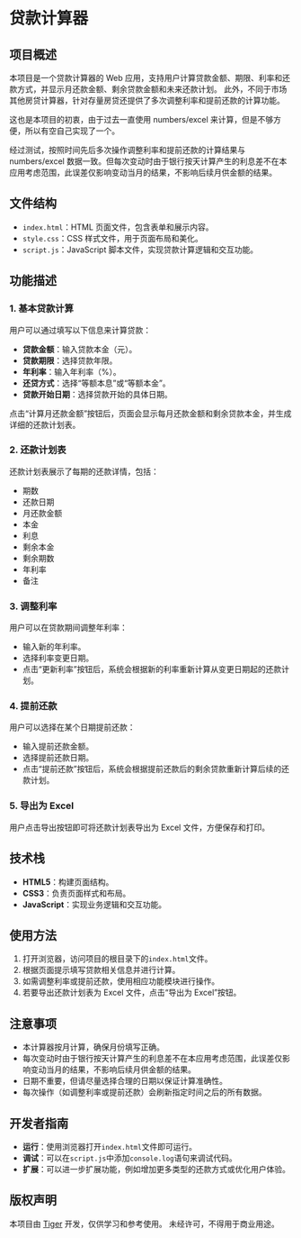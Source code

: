 # 贷款计算器

## 项目概述

本项目是一个贷款计算器的 Web 应用，支持用户计算贷款金额、期限、利率和还款方式，并显示月还款金额、剩余贷款金额和未来还款计划。
此外，不同于市场其他房贷计算器，针对存量房贷还提供了多次调整利率和提前还款的计算功能。

这也是本项目的初衷，由于过去一直使用 numbers/excel 来计算，但是不够方便，所以有空自己实现了一个。

经过测试，按照时间先后多次操作调整利率和提前还款的计算结果与 numbers/excel 数据一致。但每次变动时由于银行按天计算产生的利息差不在本应用考虑范围，此误差仅影响变动当月的结果，不影响后续月供金额的结果。

## 文件结构

- `index.html`：HTML 页面文件，包含表单和展示内容。
- `style.css`：CSS 样式文件，用于页面布局和美化。
- `script.js`：JavaScript 脚本文件，实现贷款计算逻辑和交互功能。

## 功能描述

### 1. 基本贷款计算

用户可以通过填写以下信息来计算贷款：

- **贷款金额**：输入贷款本金（元）。
- **贷款期限**：选择贷款年限。
- **年利率**：输入年利率（%）。
- **还贷方式**：选择“等额本息”或“等额本金”。
- **贷款开始日期**：选择贷款开始的具体日期。

点击“计算月还款金额”按钮后，页面会显示每月还款金额和剩余贷款本金，并生成详细的还款计划表。

### 2. 还款计划表

还款计划表展示了每期的还款详情，包括：

- 期数
- 还款日期
- 月还款金额
- 本金
- 利息
- 剩余本金
- 剩余期数
- 年利率
- 备注

### 3. 调整利率

用户可以在贷款期间调整年利率：

- 输入新的年利率。
- 选择利率变更日期。
- 点击“更新利率”按钮后，系统会根据新的利率重新计算从变更日期起的还款计划。

### 4. 提前还款

用户可以选择在某个日期提前还款：

- 输入提前还款金额。
- 选择提前还款日期。
- 点击“提前还款”按钮后，系统会根据提前还款后的剩余贷款重新计算后续的还款计划。

### 5. 导出为 Excel

用户点击导出按钮即可将还款计划表导出为 Excel 文件，方便保存和打印。

## 技术栈

- **HTML5**：构建页面结构。
- **CSS3**：负责页面样式和布局。
- **JavaScript**：实现业务逻辑和交互功能。

## 使用方法

1. 打开浏览器，访问项目的根目录下的`index.html`文件。
2. 根据页面提示填写贷款相关信息并进行计算。
3. 如需调整利率或提前还款，使用相应功能模块进行操作。
4. 若要导出还款计划表为 Excel 文件，点击“导出为 Excel”按钮。

## 注意事项

- 本计算器按月计算，确保月份填写正确。
- 每次变动时由于银行按天计算产生的利息差不在本应用考虑范围，此误差仅影响变动当月的结果，不影响后续月供金额的结果。
- 日期不重要，但请尽量选择合理的日期以保证计算准确性。
- 每次操作（如调整利率或提前还款）会刷新指定时间之后的所有数据。

## 开发者指南

- **运行**：使用浏览器打开`index.html`文件即可运行。
- **调试**：可以在`script.js`中添加`console.log`语句来调试代码。
- **扩展**：可以进一步扩展功能，例如增加更多类型的还款方式或优化用户体验。

## 版权声明

本项目由 [Tiger](https://github.com/DropFan) 开发，仅供学习和参考使用。
未经许可，不得用于商业用途。

